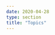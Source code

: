 ```yaml
---
date: 2020-04-28
type: section
title: "Topics"
---
```


<!-- # imxrtで作るデジタルエフェクター

この連載では、imxrtシリーズを用いてデジタルエフェクターを作って行きます。

## Hardware

### UI board 
### DSP board

### User interface

- ユーザーインターフェイスの役割
- フットスイッチとLED
- エンコーダーの使い方
- ポテンショメーターの使い方



### Signal processing

- 音声信号処理の概要
- コーディックドライバを書いてみる
- 音声のトークスルーが動くことを確認する
- 信号処理向けにオーディオフレームワークを作る
- エフェクトを実装してみる

### Communication interface(advanced)
- MIDIについて
- USB MIDIについて -->

